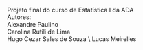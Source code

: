 Projeto final do curso de Estatística I da ADA \
Autores: \
Alexandre Paulino \
Carolina Rutili de Lima \
Hugo Cezar Sales de Souza \ 
Lucas Meirelles 


